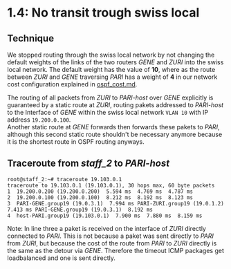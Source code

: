 # 1.4: No transit trough swiss local
## Technique
We stopped routing through the swiss local network by not changing the default weights of the links of the two routers *GENE* and *ZURI* into the swiss local network. The default weight has the value of **10**, where as the route between *ZURI* and *GENE* traversing *PARI* has a weight of **4** in our network cost configuration explained in [ospf_cost.md](./ospf_cost.md).  

The routing of all packets from *ZURI* to *PARI-host* over *GENE* explicitly is guaranteed by a static route at *ZURI*, routing pakets addressed to *PARI-host* to the Interface of *GENE* within the swiss local network `VLAN 10` with IP address `19.200.0.100`.  
Another static route at *GENE* forwards then forwards these pakets to *PARI*, although this second static route shouldn't be necessary anymore because it is the shortest route in OSPF routing anyways.

## Traceroute from *staff_2* to *PARI-host*
```console
root@staff_2:~# traceroute 19.103.0.1
traceroute to 19.103.0.1 (19.103.0.1), 30 hops max, 60 byte packets
1  19.200.0.200 (19.200.0.200)  5.594 ms  4.769 ms  4.787 ms
2  19.200.0.100 (19.200.0.100)  8.212 ms  8.192 ms  8.123 ms
3  PARI-GENE.group19 (19.0.3.1)  7.994 ms PARI-ZURI.group19 (19.0.1.2)  7.413 ms PARI-GENE.group19 (19.0.3.1)  8.192 ms
4  host-PARI.group19 (19.103.0.1)  7.900 ms  7.880 ms  8.159 ms
```
Note: In line three a paket is received on the interface of *ZURI* directly connected to *PARI*. This is not because a paket was sent directly to *PARI* from *ZURI*, but because the cost of the route from *PARI* to *ZURI* directly is the same as the detour via *GENE*. Therefore the timeout ICMP packages get loadbalanced and one is sent directly.